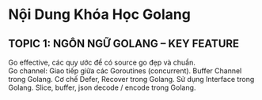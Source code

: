 # Nội Dung Khóa Học Golang

## TOPIC 1: NGÔN NGỮ GOLANG – KEY FEATURE
Go effective, các quy ước để có source go đẹp và chuẩn. </br>
Go channel: Giao tiếp giữa các Goroutines (concurrent).
Buffer Channel trong Golang.
Cơ chế Defer, Recover trong Golang.
Sử dụng Interface trong Golang.
Slice, buffer, json decode / encode trong Golang.

